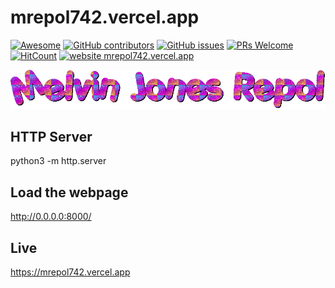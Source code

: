 # mrepol742.vercel.app

[![Awesome](https://awesome.re/badge.svg)](https://awesome.re) [![GitHub contributors](https://img.shields.io/github/contributors/mrepol742/mrepol742.vercel.app)](https://github.com/mrepol742/mrepol742.vercel.app/graphs/contributors) [![GitHub issues](https://img.shields.io/github/issues/mrepol742/mrepol742.vercel.app)](https://github.com/mrepol742/mrepol742.vercel.app/issues) [![PRs Welcome](https://img.shields.io/badge/PRs-welcome-brightgreen.svg?style=flat-square)](https://github.com/mrepol742/mrepol742.vercel.app/pulls) [![HitCount](https://views.whatilearened.today/views/github/mrepol742/mrepol742.vercel.app.svg)](https://github.com/mrepol742/mrepol742.vercel.app) [![website mrepol742.vercel.app](https://img.shields.io/website-up-down-green-red/http/mrepol742.vercel.app.svg)](https://mrepol742.vercel.app/)

<a href="https://mrepol742.vercel.app">
<img src="https://github.com/mrepol742/mrepol742.vercel.app/blob/master/animated-mrepol742.gif?raw=true" alt="Melvin Jones Repol" />
  </a>

 
  ## HTTP Server
  python3 -m http.server
  
  ## Load the webpage
  http://0.0.0.0:8000/
  
  ## Live
  https://mrepol742.vercel.app
